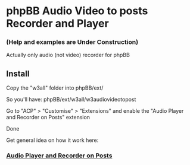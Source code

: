 # phpBB Audio Video to posts Recorder and Player

### (Help and examples are Under Construction)

Actually only audio (not video) recorder for phpBB

## Install

Copy the "w3all" folder into phpBB/ext/

So you'll have: phpBB/ext/w3all/w3audiovideotopost

Go to "ACP" > "Customise" > "Extensions" and enable the "Audio Player and Recorder on Posts" extension

Done

Get general idea on how it work here:

### [Audio Player and Recorder on Posts](https://www.axew3.com/w3/forums/viewtopic.php?f=20&t=1628 "phpbb images attachments rotation")

